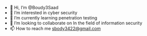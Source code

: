 - 👋 Hi, I’m @Boudy3Saad
- 👀 I’m interested in cyber security
- 🌱 I’m currently learning penetration testing
- 💞️ I’m looking to collaborate on In the field of information security
- 📫 How to reach me sbody3422@gmail.com

<!---
Boudy3Saad/Boudy3Saad is a ✨ special ✨ repository because its `README.md` (this file) appears on your GitHub profile.
You can click the Preview link to take a look at your changes.
--->
